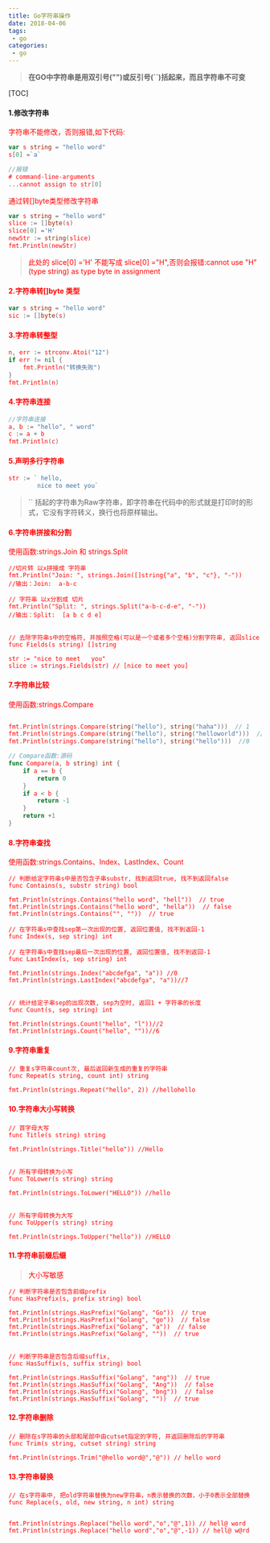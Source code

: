 ```yaml
---
title: Go字符串操作
date: 2018-04-06
tags:
 - go
categories:
 - go
---
```

> **在GO中字符串是用双引号("")或反引号(``)括起来，而且字符串不可变**

[TOC]

#### 1.修改字符串
<font color="red">字符串不能修改，否则报错,如下代码:<font>
```go
var s string = "hello word"
s[0] =`a`

//报错
# command-line-arguments
...cannot assign to str[0]
```
通过转[]byte类型修改字符串
<!--more-->
```go
var s string = "hello word"
slice := []byte(s)
slice[0] ='H'
newStr := string(slice)
fmt.Println(newStr)
```

> <font color=red> 此处的 slice[0] ='H' 不能写成 slice[0] ="H",否则会报错:cannot use "H" (type string) as type byte in assignment </font>


#### 2.字符串转[]byte 类型
```go
var s string = "hello word"
sic := []byte(s)
```

#### 3.字符串转整型
```go
n, err := strconv.Atoi("12")
if err != nil {
	fmt.Println("转换失败")
}
fmt.Println(n)
```

#### 4.字符串连接
```go
//字符串连接
a, b := "hello", " word"
c := a + b
fmt.Println(c)
```
#### 5.声明多行字符串
```go
str := ` hello,
        nice to meet you`
```
> `` 括起的字符串为Raw字符串，即字符串在代码中的形式就是打印时的形式，它没有字符转义，换行也将原样输出。


#### 6.字符串拼接和分割

<font color=red>使用函数:strings.Join 和 strings.Split</font>
```
//切片转 以x拼接成 字符串
fmt.Println("Join: ", strings.Join([]string{"a", "b", "c"}, "-"))
//输出：Join:  a-b-c

// 字符串 以x分割成 切片
fmt.Println("Split: ", strings.Split("a-b-c-d-e", "-"))
//输出：Split:  [a b c d e]


// 去除字符串s中的空格符, 并按照空格(可以是一个或者多个空格)分割字符串, 返回slice
func Fields(s string) []string

str := "nice to meet   you"
slice := strings.Fields(str) // [nice to meet you]
```
#### 7.字符串比较

<font color=red>使用函数:strings.Compare</font>
```go

fmt.Println(strings.Compare(string("hello"), string("haha")))  // 1
fmt.Println(strings.Compare(string("hello"), string("helloworld")))  // -1
fmt.Println(strings.Compare(string("hello"), string("hello")))  //0

// Compare函数:源码
func Compare(a, b string) int {
	if a == b {
		return 0
	}
	if a < b {
		return -1
	}
	return +1
}
```
#### 8.字符串查找

<font color=red>使用函数:strings.Contains、Index、LastIndex、Count</font>

```
// 判断给定字符串s中是否包含子串substr, 找到返回true, 找不到返回false
func Contains(s, substr string) bool

fmt.Println(strings.Contains("hello word", "hell"))  // true
fmt.Println(strings.Contains("hello word", "hella"))  // false
fmt.Println(strings.Contains("", ""))  // true

// 在字符串s中查找sep第一次出现的位置, 返回位置值, 找不到返回-1
func Index(s, sep string) int

// 在字符串s中查找sep最后一次出现的位置, 返回位置值, 找不到返回-1
func LastIndex(s, sep string) int

fmt.Println(strings.Index("abcdefga", "a")) //0
fmt.Println(strings.LastIndex("abcdefga", "a"))//7


// 统计给定子串sep的出现次数, sep为空时, 返回1 + 字符串的长度
func Count(s, sep string) int

fmt.Println(strings.Count("hello", "l"))//2
fmt.Println(strings.Count("hello", ""))//6
```

#### 9.字符串重复
```
// 重复s字符串count次, 最后返回新生成的重复的字符串
func Repeat(s string, count int) string

fmt.Println(strings.Repeat("hello", 2)) //hellohello
```

#### 10.字符串大小写转换
```
// 首字母大写
func Title(s string) string

fmt.Println(strings.Title("hello")) //Hello


// 所有字母转换为小写
func ToLower(s string) string

fmt.Println(strings.ToLower("HELLO")) //hello


// 所有字母转换为大写
func ToUpper(s string) string

fmt.Println(strings.ToUpper("hello")) //HELLO
```
#### 11.字符串前缀后缀
> <font color=red>大小写敏感</font>

```
// 判断字符串是否包含前缀prefix
func HasPrefix(s, prefix string) bool

fmt.Println(strings.HasPrefix("Golang", "Go"))  // true
fmt.Println(strings.HasPrefix("Golang", "go"))  // false
fmt.Println(strings.HasPrefix("Golang", "a"))  // false
fmt.Println(strings.HasPrefix("Golang", ""))  // true


// 判断字符串是否包含后缀suffix, 
func HasSuffix(s, suffix string) bool

fmt.Println(strings.HasSuffix("Golang", "ang"))  // true
fmt.Println(strings.HasSuffix("Golang", "Ang"))  // false
fmt.Println(strings.HasSuffix("Golang", "bng"))  // false
fmt.Println(strings.HasSuffix("Golang", ""))  // true
```

#### 12.字符串删除
```
// 删除在s字符串的头部和尾部中由cutset指定的字符, 并返回删除后的字符串
func Trim(s string, cutset string) string

fmt.Println(strings.Trim("@hello word@","@")) // hello word
```

#### 13.字符串替换
```
// 在s字符串中, 把old字符串替换为new字符串，n表示替换的次数，小于0表示全部替换
func Replace(s, old, new string, n int) string


fmt.Println(strings.Replace("hello word","o","@",1)) // hell@ word
fmt.Println(strings.Replace("hello word","o","@",-1)) // hell@ w@rd
```